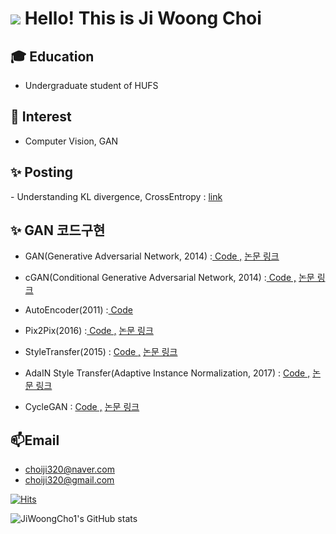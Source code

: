   
<h1> 

<img src="http://img.shields.io/badge/-222222?style=flat&logo=about.me&logoColor=blue"/>
        
</a>
Hello! This is Ji Woong Choi </h1>

<h2> 🎓 Education</h1>

- Undergraduate student of HUFS

<h2>👀 Interest</h2>

- Computer Vision, GAN

<h2> ✨ Posting </h2>
- Understanding KL divergence, CrossEntropy : <A href = "https://blog.naver.com/choiji320/222831783707"> link </A>

<h2> ✨ GAN 코드구현 </h2>

- GAN(Generative Adversarial Network, 2014) :<A href = "https://github.com/JiWoongCho1/GAN/blob/main/GAN.ipynb"> Code ,</A>  <A href = "https://arxiv.org/abs/1411.1784">  논문 링크 </A>
  
- cGAN(Conditional Generative Adversarial Network, 2014) :<A href = "https://github.com/JiWoongCho1/GAN/blob/main/cGAN.ipynb"> Code ,</A>  <A href = "https://proceedings.neurips.cc/paper/2014/file/5ca3e9b122f61f8f06494c97b1afccf3-Paper.pdf">  논문 링크 </A>
  
- AutoEncoder(2011) :<A href = "https://github.com/JiWoongCho1/GAN/blob/main/AutoEncoder.ipynb"> Code</A>  
  
- Pix2Pix(2016) :<A href = "https://github.com/JiWoongCho1/GAN/blob/main/Pix2Pix.ipynb"> Code ,</A>  <A href = "https://arxiv.org/pdf/1611.07004.pdf">  논문 링크 </A>
  
- StyleTransfer(2015) : <A href = "https://github.com/JiWoongCho1/GAN/blob/main/Style_Transfer.ipynb"> Code ,</A>  <A href = "https://arxiv.org/pdf/1508.06576.pdf">  논문 링크 </A>
  
- AdaIN Style Transfer(Adaptive Instance Normalization, 2017) : <A href = "https://github.com/JiWoongCho1/GAN/blob/main/AdaIN%20Style%20Transfer.ipynb"> Code ,</A>   <A href = "https://arxiv.org/abs/1703.06868">  논문 링크 </A>
  
- CycleGAN : <A href = "https://github.com/JiWoongCho1/GAN/blob/main/CycleGAN.ipynb"> Code ,</A>  <A href = "https://arxiv.org/abs/1703.10593">  논문 링크 </A>
 

<h2> 📫Email </h2>

- choiji320@naver.com
- choiji320@gmail.com

[![Hits](https://hits.seeyoufarm.com/api/count/incr/badge.svg?url=https%3A%2F%2Fgithub.com%2FJiWoongCho1&count_bg=%233DC8BE&title_bg=%23555555&icon=&icon_color=%23E7E7E7&title=Gihub+Stats&edge_flat=false)](https://hits.seeyoufarm.com)

![JiWoongCho1's GitHub stats](https://github-readme-stats.vercel.app/api?username=JiWoongCho1&theme=dark&show_icons=true)

<!---
JiWoongCho1/JiWoongCho1 is a ✨ special ✨ repository because its `README.md` (this file) appears on your GitHub profile.
You can click the Preview link to take a look at your changes.
--->

